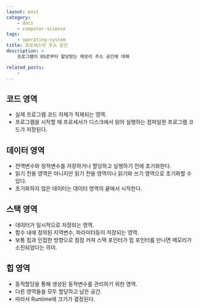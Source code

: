 ```yaml
---
layout: post
category:
    - docs 
    - computer-science
tags:
    - operating-system
title: 프로세스의 주소 공간
description: >
    프로그램이 OS로부터 할당받는 메모리 주소 공간에 대해

related_posts:
    - 
---
```

<!-- blank -->

## 코드 영역
* 실제 프로그램 코드 자체가 적재되는 영역.  
* 프로그램을 시작할 때 프로세서가 디스크에서 읽어 실행하는 컴파일한 프로그램 코드가 저장된다.

## 데이터 영역
* 전역변수와 정적변수를 저장하거나 할당하고 실행하기 전에 초기화한다.
* 읽기 전용 영역은 아니지만 읽기 전용 영역이나 읽기와 쓰기 영역으로 초기화할 수 있다.
* 초기화하지 않은 데이터는 데이터 영역의 끝에서 시작한다.

## 스택 영역
* 데이터가 일시적으로 저장되는 영역.
* 함수 내에 정의된 지역변수, 파라미터등이 저장되는 영역.
* 보통 힙과 인접한 방향으로 점점 커져 스택 포인터가 힙 포인터를 만나면 메모리가 소진되었다는 의미.

## 힙 영역
* 동적할당을 통해 생성된 동적변수를 관리하기 위한 영역.
* 다른 영역들을 모두 할당하고 남은 공간.
* 따라서 Runtime에 크기가 결정된다.
